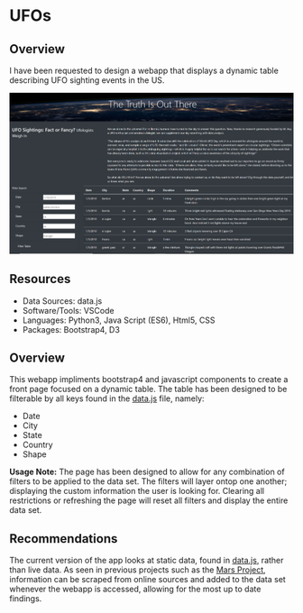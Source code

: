 # UFOs

## Overview
I have been requested to design a webapp that displays a dynamic table describing UFO sighting events in the US.

![picture alt](https://github.com/JasmeerSangha/UFOs/blob/master/webapp_preview.png "Preview Window")



## Resources
- Data Sources: data.js
- Software/Tools: VSCode
- Languages: Python3, Java Script (ES6), Html5, CSS
- Packages: Bootstrap4, D3

## Overview
This webapp impliments bootstrap4 and javascript components to create a front page focused on a dynamic table. The table has been designed to be filterable by all keys found in the [data.js](https://github.com/JasmeerSangha/UFOs/blob/master/static/js/data.js) file, namely:
- Date
- City
- State
- Country
- Shape

__Usage Note:__ The page has been designed to allow for any combination of filters to be applied to the data set. The filters will layer ontop one another; displaying the custom information the user is looking for. Clearing all restrictions or refreshing the page will reset all filters and display the entire data set.

## Recommendations
The current version of the app looks at static data, found in [data.js](https://github.com/JasmeerSangha/UFOs/blob/master/static/js/data.js), rather than live data. As seen in previous projects such as the [Mars Project](https://github.com/JasmeerSangha/Mission-to-Mars), information can be scraped from online sources and added to the data set whenever the webapp is accessed, allowing for the most up to date findings.
